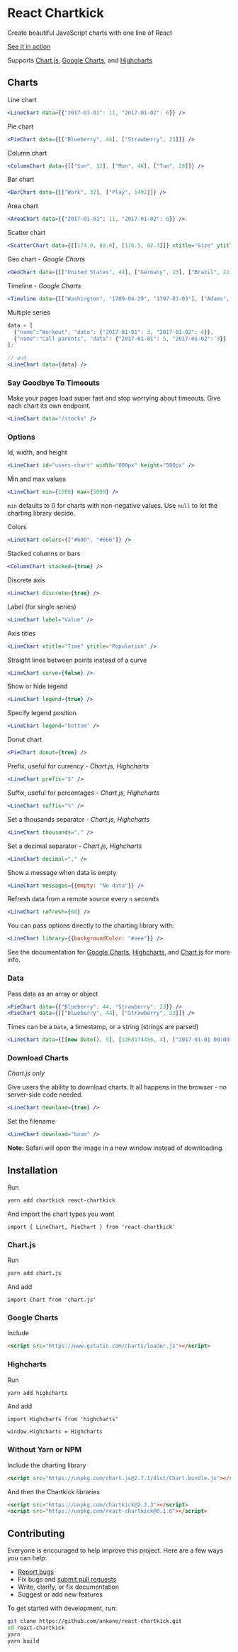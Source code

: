 # React Chartkick

Create beautiful JavaScript charts with one line of React

[See it in action](https://www.chartkick.com/react)

Supports [Chart.js](http://www.chartjs.org/), [Google Charts](https://developers.google.com/chart/), and [Highcharts](https://www.highcharts.com/)

## Charts

Line chart

```jsx
<LineChart data={{"2017-01-01": 11, "2017-01-02": 6}} />
```

Pie chart

```jsx
<PieChart data={[["Blueberry", 44], ["Strawberry", 23]]} />
```

Column chart

```jsx
<ColumnChart data={[["Sun", 32], ["Mon", 46], ["Tue", 28]]} />
```

Bar chart

```jsx
<BarChart data={[["Work", 32], ["Play", 1492]]} />
```

Area chart

```jsx
<AreaChart data={{"2017-01-01": 11, "2017-01-02": 6}} />
```

Scatter chart

```jsx
<ScatterChart data={[[174.0, 80.0], [176.5, 82.3]]} xtitle="Size" ytitle="Population" />
```

Geo chart - *Google Charts*

```jsx
<GeoChart data={[["United States", 44], ["Germany", 23], ["Brazil", 22]]} />
```

Timeline - *Google Charts*

```jsx
<Timeline data={[["Washington", "1789-04-29", "1797-03-03"], ["Adams", "1797-03-03", "1801-03-03"]]} />
```

Multiple series

```jsx
data = [
  {"name":"Workout", "data": {"2017-01-01": 3, "2017-01-02": 4}},
  {"name":"Call parents", "data": {"2017-01-01": 5, "2017-01-02": 3}}
];

// and
<LineChart data={data} />
```

### Say Goodbye To Timeouts

Make your pages load super fast and stop worrying about timeouts. Give each chart its own endpoint.

```jsx
<LineChart data="/stocks" />
```

### Options

Id, width, and height

```jsx
<LineChart id="users-chart" width="800px" height="500px" />
```

Min and max values

```jsx
<LineChart min={1000} max={5000} />
```

`min` defaults to 0 for charts with non-negative values. Use `null` to let the charting library decide.

Colors

```jsx
<LineChart colors={["#b00", "#666"]} />
```

Stacked columns or bars

```jsx
<ColumnChart stacked={true} />
```

Discrete axis

```jsx
<LineChart discrete={true} />
```

Label (for single series)

```jsx
<LineChart label="Value" />
```

Axis titles

```jsx
<LineChart xtitle="Time" ytitle="Population" />
```

Straight lines between points instead of a curve

```jsx
<LineChart curve={false} />
```

Show or hide legend

```jsx
<LineChart legend={true} />
```

Specify legend position

```jsx
<LineChart legend="bottom" />
```

Donut chart

```jsx
<PieChart donut={true} />
```

Prefix, useful for currency - *Chart.js, Highcharts*

```jsx
<LineChart prefix="$" />
```

Suffix, useful for percentages - *Chart.js, Highcharts*

```jsx
<LineChart suffix="%" />
```

Set a thousands separator - *Chart.js, Highcharts*

```jsx
<LineChart thousands="," />
```

Set a decimal separator - *Chart.js, Highcharts*

```jsx
<LineChart decimal="," />
```

Show a message when data is empty

```jsx
<LineChart messages={{empty: "No data"}} />
```

Refresh data from a remote source every `n` seconds

```jsx
<LineChart refresh={60} />
```

You can pass options directly to the charting library with:

```jsx
<LineChart library={{backgroundColor: "#eee"}} />
```

See the documentation for [Google Charts](https://developers.google.com/chart/interactive/docs/gallery), [Highcharts](https://api.highcharts.com/highcharts), and [Chart.js](http://www.chartjs.org/docs/) for more info.

### Data

Pass data as an array or object

```jsx
<PieChart data={{"Blueberry": 44, "Strawberry": 23}} />
<PieChart data={[["Blueberry", 44], ["Strawberry", 23]]} />
```

Times can be a `Date`, a timestamp, or a string (strings are parsed)

```jsx
<LineChart data={[[new Date(), 5], [1368174456, 4], ["2017-01-01 00:00:00 UTC", 7]]} />
```

### Download Charts

*Chart.js only*

Give users the ability to download charts. It all happens in the browser - no server-side code needed.

```jsx
<LineChart download={true} />
```

Set the filename

```jsx
<LineChart download="boom" />
```

**Note:** Safari will open the image in a new window instead of downloading.

## Installation

Run

```sh
yarn add chartkick react-chartkick
```

And import the chart types you want

```es6
import { LineChart, PieChart } from 'react-chartkick'
```

### Chart.js

Run

```sh
yarn add chart.js
```

And add

```es6
import Chart from 'chart.js'
```

### Google Charts

Include

```html
<script src="https://www.gstatic.com/charts/loader.js"></script>
```

### Highcharts

Run

```sh
yarn add highcharts
```

And add

```es6
import Highcharts from 'highcharts'

window.Highcharts = Highcharts
```

### Without Yarn or NPM

Include the charting library

```html
<script src="https://unpkg.com/chart.js@2.7.1/dist/Chart.bundle.js"></script>
```

And then the Chartkick libraries

```html
<script src="https://unpkg.com/chartkick@2.3.3"></script>
<script src="https://unpkg.com/react-chartkick@0.1.6"></script>
```

## Contributing

Everyone is encouraged to help improve this project. Here are a few ways you can help:

- [Report bugs](https://github.com/ankane/react-chartkick/issues)
- Fix bugs and [submit pull requests](https://github.com/ankane/react-chartkick/pulls)
- Write, clarify, or fix documentation
- Suggest or add new features

To get started with development, run:

```sh
git clone https://github.com/ankane/react-chartkick.git
cd react-chartkick
yarn
yarn build
```
